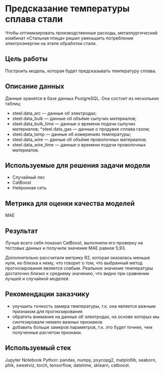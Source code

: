 # Предсказание температуры сплава стали
Чтобы оптимизировать производственные расходы, металлургический комбинат «Стальная птица» решил уменьшить потребление электроэнергии на этапе обработки стали.

## Цель работы
Построить модель, которая будет предсказывать температуру сплава.

## Описание данных
Данные хранятся в базе данных PostgreSQL. Она состоит из нескольких таблиц:

* steel.data_arc — данные об электродах;
* steel.data_bulk — данные об объёме сыпучих материалов;
* steel.data_bulk_time — данные о времени подачи сыпучих материалов;
*steel.data_gas — данные о продувке сплава газом;
* steel.data_temp — данные об измерениях температуры;
* steel.data_wire — данные об объёме проволочных материалов;
* steel.data_wire_time — данные о времени подачи проволочных материалов.

## Используемые для решения задачи модели
* Случайный лес
* CatBoost
* Нейронная сеть

## Метрика для оценки качества моделей
MAE

## Результат
Лучше всего себя показал CatBoost, выполнили его проверку на тестовых данных и получили значение MAE равное 5,93.

Дополнительно рассчитали метрику R2, которая оказалась меньше нуля, но близка к нему, что говорит о том, что выбранный метод прогнозирования является слабым. Реальное значение температуры достаточно близко к среднему значению, что видно при сравнении лучшей и случайной моделей.

## Рекомендации заказчику
* улучшить точность замера температуры, т.к. она является важным признаком для прогнозирования
* обратить внимание на данные об электродах, на основе которых мы синтезировали немало важных признаков
* добавить больше замеров параметров, т.к. это будет точнее, чем полученные расчетом признаки.

## Используемый стек
Jupyter Notebook Python: pandas, numpy, psycopg2, matplotlib, seaborn, phik, sweetviz, torch, tensorflow, datetime, sklearn, catboost.
